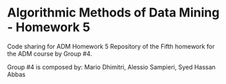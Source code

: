 # Algorithmic Methods of Data Mining - Homework 5 
Code sharing for ADM Homework 5 
Repository of the Fifth homework for the ADM course by Group #4.

Group #4 is composed by:
Mario Dhimitri, 
Alessio Sampieri,
Syed Hassan Abbas 
